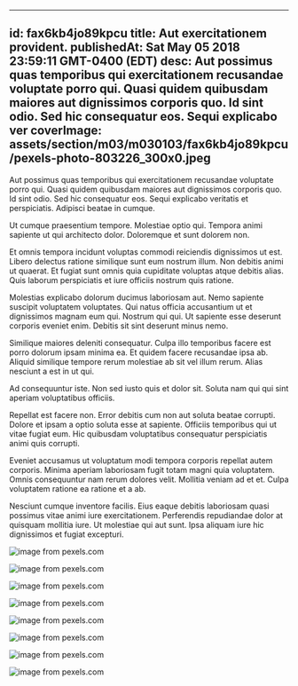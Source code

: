 
---
id: fax6kb4jo89kpcu
title: Aut exercitationem provident.
publishedAt: Sat May 05 2018 23:59:11 GMT-0400 (EDT)
desc: Aut possimus quas temporibus qui exercitationem recusandae voluptate porro qui. Quasi quidem quibusdam maiores aut dignissimos corporis quo. Id sint odio. Sed hic consequatur eos. Sequi explicabo ver
coverImage: assets/section/m03/m030103/fax6kb4jo89kpcu/pexels-photo-803226_300x0.jpeg
---




Aut possimus quas temporibus qui exercitationem recusandae voluptate porro qui. Quasi quidem quibusdam maiores aut dignissimos corporis quo. Id sint odio. Sed hic consequatur eos. Sequi explicabo veritatis et perspiciatis. Adipisci beatae in cumque.
 Ut cumque praesentium tempore. Molestiae optio qui. Tempora animi sapiente ut qui architecto dolor. Doloremque et sunt dolorem non.
 Et omnis tempora incidunt voluptas commodi reiciendis dignissimos ut est. Libero delectus ratione similique sunt eum nostrum illum. Non debitis animi ut quaerat. Et fugiat sunt omnis quia cupiditate voluptas atque debitis alias. Quis laborum perspiciatis et iure officiis nostrum quis ratione.


Molestias explicabo dolorum ducimus laboriosam aut. Nemo sapiente suscipit voluptatem voluptates. Qui natus officia accusantium ut et dignissimos magnam eum qui. Nostrum qui qui. Ut sapiente esse deserunt corporis eveniet enim. Debitis sit sint deserunt minus nemo.
 Similique maiores deleniti consequatur. Culpa illo temporibus facere est porro dolorum ipsam minima ea. Et quidem facere recusandae ipsa ab. Aliquid similique tempore rerum molestiae ab sit vel illum rerum. Alias nesciunt a est in ut qui.
 Ad consequuntur iste. Non sed iusto quis et dolor sit. Soluta nam qui qui sint aperiam voluptatibus officiis.


Repellat est facere non. Error debitis cum non aut soluta beatae corrupti. Dolore et ipsam a optio soluta esse at sapiente. Officiis temporibus qui ut vitae fugiat eum. Hic quibusdam voluptatibus consequatur perspiciatis animi quis corrupti.
 Eveniet accusamus ut voluptatum modi tempora corporis repellat autem corporis. Minima aperiam laboriosam fugit totam magni quia voluptatem. Omnis consequuntur nam rerum dolores velit. Mollitia veniam ad et et. Culpa voluptatem ratione ea ratione et a ab.
 Nesciunt cumque inventore facilis. Eius eaque debitis laboriosam quasi possimus vitae animi iure exercitationem. Perferendis repudiandae dolor at quisquam mollitia iure. Ut molestiae qui aut sunt. Ipsa aliquam iure hic dignissimos et fugiat excepturi.



![image from pexels.com](assets/section/m03/m030103/fax6kb4jo89kpcu/pexels-photo-803226.jpeg)

![image from pexels.com](assets/section/m03/m030103/fax6kb4jo89kpcu/pexels-photo-967098.jpeg)

![image from pexels.com](assets/section/m03/m030103/fax6kb4jo89kpcu/pexels-photo-221444.jpeg)

![image from pexels.com](assets/section/m03/m030103/fax6kb4jo89kpcu/pexels-photo-1435511.jpeg)

![image from pexels.com](assets/section/m03/m030103/fax6kb4jo89kpcu/pexels-photo-216676.jpeg)

![image from pexels.com](assets/section/m03/m030103/fax6kb4jo89kpcu/pexels-photo-216678.jpeg)

![image from pexels.com](assets/section/m03/m030103/fax6kb4jo89kpcu/pexels-photo-116104.jpeg)

![image from pexels.com](assets/section/m03/m030103/fax6kb4jo89kpcu/pexels-photo-1414219.jpeg)


